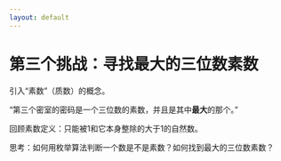 ```yaml
---
layout: default
---
```


# 第三个挑战：寻找最大的三位数素数

引入“素数”（质数）的概念。

“第三个密室的密码是一个三位数的素数，并且是其中**最大**的那个。”

回顾素数定义：只能被1和它本身整除的大于1的自然数。

思考：如何用枚举算法判断一个数是不是素数？如何找到最大的三位数素数？